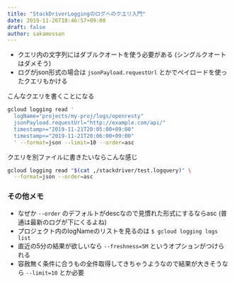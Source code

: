```yaml
---
title: "StackDriverLoggingのログへのクエリ入門"
date: 2019-11-26T18:46:57+09:00
draft: false
author: sakamossan
---
```


- クエリ内の文字列にはダブルクオートを使う必要がある (シングルクオートはダメそう)
- ログがjson形式の場合は `jsonPayload.requestUrl` とかでペイロードを使ったクエリもかける

こんなクエリを書くことになる

```bash
gcloud logging read '
  logName="projects/my-proj/logs/openresty"
  jsonPayload.requestUrl="http://example.com/api/"
  timestamp>="2019-11-21T20:05:00+09:00"
  timestamp<="2019-11-21T20:06:00+09:00"
  ' --format=json --limit=10 --order=asc
``` 

クエリを別ファイルに書きたいならこんな感じ

```bash
gcloud logging read "$(cat ,/stackdriver/test.logquery)" \
  --format=json --order=asc
```

### その他メモ

- なぜか `--order` のデフォルトがdescなので見慣れた形式にするならasc (普通は最新のログが下にくるよね)
- プロジェクト内のlogNameのリストを見るのは `$ gcloud logging logs list`
- 直近の5分の結果が欲しいなら `--freshness=5M` というオプションがつけられる
- 容赦無く条件に合うもの全件取得してきちゃうようなので結果が大きそうなら `--limit=10` とか必要
